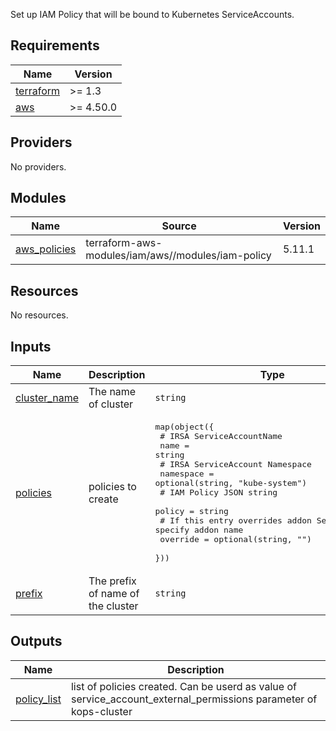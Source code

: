 Set up IAM Policy that will be bound to Kubernetes ServiceAccounts.

## Requirements

| Name | Version |
|------|---------|
| <a name="requirement_terraform"></a> [terraform](#requirement\_terraform) | >= 1.3 |
| <a name="requirement_aws"></a> [aws](#requirement\_aws) | >= 4.50.0 |

## Providers

No providers.

## Modules

| Name | Source | Version |
|------|--------|---------|
| <a name="module_aws_policies"></a> [aws\_policies](#module\_aws\_policies) | terraform-aws-modules/iam/aws//modules/iam-policy | 5.11.1 |

## Resources

No resources.

## Inputs

| Name | Description | Type | Default | Required |
|------|-------------|------|---------|:--------:|
| <a name="input_cluster_name"></a> [cluster\_name](#input\_cluster\_name) | The name of cluster | `string` | n/a | yes |
| <a name="input_policies"></a> [policies](#input\_policies) | policies to create | <pre>map(object({<br/>    # IRSA ServiceAccountName<br/>    name = string<br/>    # IRSA ServiceAccount Namespace<br/>    namespace = optional(string, "kube-system")<br/>    # IAM Policy JSON string<br/>    policy = string<br/>    # If this entry overrides addon ServiceAccount, specify addon name<br/>    override = optional(string, "")<br/>  }))</pre> | `{}` | no |
| <a name="input_prefix"></a> [prefix](#input\_prefix) | The prefix of name of the cluster | `string` | `""` | no |

## Outputs

| Name | Description |
|------|-------------|
| <a name="output_policy_list"></a> [policy\_list](#output\_policy\_list) | list of policies created. Can be userd as value of<br/>    service\_account\_external\_permissions parameter of kops-cluster |

